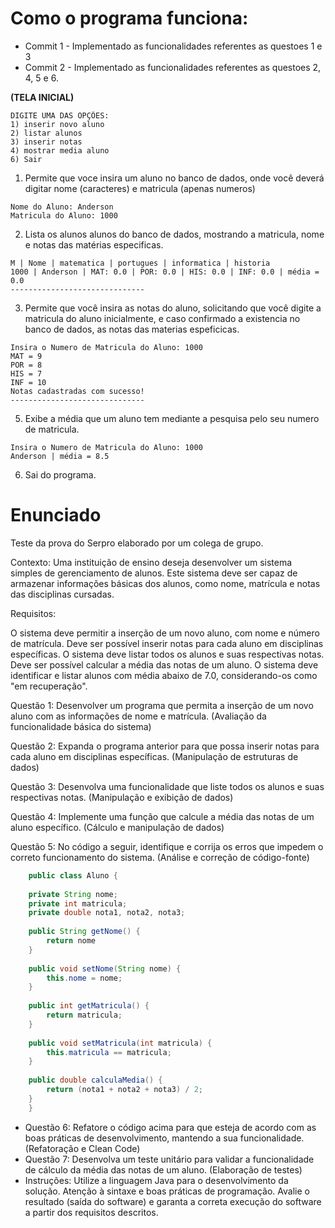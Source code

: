 # Como o programa funciona:

* Commit 1 - Implementado as funcionalidades referentes as questoes 1 e 3
* Commit 2 - Implementado as funcionalidades referentes as questoes 2, 4, 5 e 6.


**(TELA INICIAL)**

```
DIGITE UMA DAS OPÇÕES: 
1) inserir novo aluno 
2) listar alunos 
3) inserir notas 
4) mostrar media aluno 
6) Sair
```
1. Permite que voce insira um aluno no banco de dados, onde você deverá digitar nome (caracteres) e matricula (apenas numeros)
```
Nome do Aluno: Anderson
Matricula do Aluno: 1000
```
2. Lista os alunos alunos do banco de dados, mostrando a matricula, nome e notas das matérias especificas.
```
M | Nome | matematica | portugues | informatica | historia
1000 | Anderson | MAT: 0.0 | POR: 0.0 | HIS: 0.0 | INF: 0.0 | média = 0.0
------------------------------
```
3. Permite que você insira as notas do aluno, solicitando que você digite a matricula do aluno inicialmente, e caso confirmado a existencia no banco de dados, as notas das materias espeficicas.
```
Insira o Numero de Matricula do Aluno: 1000
MAT = 9
POR = 8
HIS = 7
INF = 10
Notas cadastradas com sucesso! 
------------------------------
```
5. Exibe a média que um aluno tem mediante a pesquisa pelo seu numero de matricula.
```
Insira o Numero de Matricula do Aluno: 1000
Anderson | média = 8.5
```
6. Sai do programa.

 
# Enunciado
Teste da prova do Serpro elaborado por um colega de grupo.

Contexto: Uma instituição de ensino deseja desenvolver um sistema simples de gerenciamento de alunos. Este sistema deve ser capaz de armazenar informações básicas dos alunos, como nome, matrícula e notas das disciplinas cursadas.

Requisitos:

O sistema deve permitir a inserção de um novo aluno, com nome e número de matrícula.
Deve ser possível inserir notas para cada aluno em disciplinas específicas.
O sistema deve listar todos os alunos e suas respectivas notas.
Deve ser possível calcular a média das notas de um aluno.
O sistema deve identificar e listar alunos com média abaixo de 7.0, considerando-os como "em recuperação".

Questão 1: Desenvolver um programa que permita a inserção de um novo aluno com as informações de nome e matrícula. (Avaliação da funcionalidade básica do sistema)

Questão 2: Expanda o programa anterior para que possa inserir notas para cada aluno em disciplinas específicas. (Manipulação de estruturas de dados)

Questão 3: Desenvolva uma funcionalidade que liste todos os alunos e suas respectivas notas. (Manipulação e exibição de dados)

Questão 4: Implemente uma função que calcule a média das notas de um aluno específico. (Cálculo e manipulação de dados)

Questão 5: No código a seguir, identifique e corrija os erros que impedem o correto funcionamento do sistema. (Análise e correção de código-fonte)

```Java
    public class Aluno {
    
    private String nome;
    private int matricula;
    private double nota1, nota2, nota3;
    
    public String getNome() {
        return nome
    }
    
    public void setNome(String nome) {
        this.nome = nome;
    }
    
    public int getMatricula() {
        return matricula;
    }
    
    public void setMatricula(int matricula) {
        this.matricula == matricula;
    }
    
    public double calculaMedia() {
        return (nota1 + nota2 + nota3) / 2;
    }
    }
```
* Questão 6: Refatore o código acima para que esteja de acordo com as boas práticas de desenvolvimento, mantendo a sua funcionalidade. (Refatoração e Clean Code)
* Questão 7: Desenvolva um teste unitário para validar a funcionalidade de cálculo da média das notas de um aluno. (Elaboração de testes)
* Instruções:
Utilize a linguagem Java para o desenvolvimento da solução.
Atenção à sintaxe e boas práticas de programação.
Avalie o resultado (saída do software) e garanta a correta execução do software a partir dos requisitos descritos.

